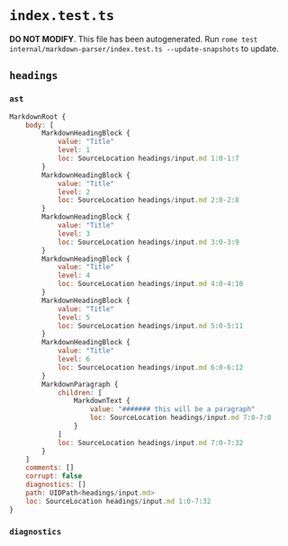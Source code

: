 # `index.test.ts`

**DO NOT MODIFY**. This file has been autogenerated. Run `rome test internal/markdown-parser/index.test.ts --update-snapshots` to update.

## `headings`

### `ast`

```javascript
MarkdownRoot {
	body: [
		MarkdownHeadingBlock {
			value: "Title"
			level: 1
			loc: SourceLocation headings/input.md 1:0-1:7
		}
		MarkdownHeadingBlock {
			value: "Title"
			level: 2
			loc: SourceLocation headings/input.md 2:0-2:8
		}
		MarkdownHeadingBlock {
			value: "Title"
			level: 3
			loc: SourceLocation headings/input.md 3:0-3:9
		}
		MarkdownHeadingBlock {
			value: "Title"
			level: 4
			loc: SourceLocation headings/input.md 4:0-4:10
		}
		MarkdownHeadingBlock {
			value: "Title"
			level: 5
			loc: SourceLocation headings/input.md 5:0-5:11
		}
		MarkdownHeadingBlock {
			value: "Title"
			level: 6
			loc: SourceLocation headings/input.md 6:0-6:12
		}
		MarkdownParagraph {
			children: [
				MarkdownText {
					value: "####### this will be a paragraph"
					loc: SourceLocation headings/input.md 7:0-7:0
				}
			]
			loc: SourceLocation headings/input.md 7:0-7:32
		}
	]
	comments: []
	corrupt: false
	diagnostics: []
	path: UIDPath<headings/input.md>
	loc: SourceLocation headings/input.md 1:0-7:32
}
```

### `diagnostics`

```

```
